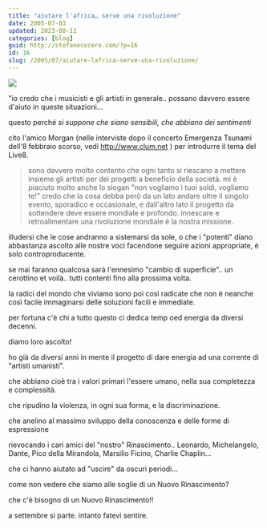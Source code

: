 ```yaml
---
title: "aiutare l'africa… serve una rivoluzione"
date: 2005-07-03
updated: 2023-08-11
categories: [blog]
guid: http://stefanocecere.com/?p=16
id: 16
slug: /2005/07/aiutare-lafrica-serve-una-rivoluzione/
---
```


<img src="http://www.liceoeleonora.com/filosofia/rinascimento/leonardo.jpg"/>

"io credo che i musicisti e gli artisti in generale.. possano davvero essere d'aiuto in queste situazioni…
  
questo perché _si suppone che siano sensibili, che abbiano dei sentimenti_

cito l'amico Morgan (nelle interviste dopo il concerto Emergenza Tsunami dell'8 febbraio scorso, vedi http://www.clum.net ) per introdurre il tema del Live8.

> sono davvero molto contento che ogni tanto si riescano a mettere insieme gli artisti per dei progetti a beneficio della società.
> mi è piaciuto molto anche lo slogan "non vogliamo i tuoi soldi, vogliamo te!"
> credo che la cosa debba però da un lato andare oltre il singolo evento, sporadico e occasionale, e dall'altro lato il progetto da sottendere deve essere mondiale e profondo.
> innescare e retroalimentare una rivoluzione mondiale è la nostra missione.

illudersi che le cose andranno a sistemarsi da sole, o che i "potenti" diano abbastanza ascolto alle nostre voci facendone seguire azioni appropriate, è solo controproducente.
  
se mai faranno qualcosa sarà l'ennesimo "cambio di superficie".. un cerottino et voilà.. tutti contenti fino alla prossima volta.

la radici del mondo che viviamo sono poi così radicate che non è neanche così facile immaginarsi delle soluzioni facili e immediate.

per fortuna c'è chi a tutto questo ci dedica temp oed energia da diversi decenni.
  
diamo loro ascolto!

ho già da diversi anni in mente il progetto di dare energia ad una corrente di "artisti umanisti".
  
che abbiano cioè tra i valori primari l'essere umano, nella sua completezza e complessità.
  
che ripudino la violenza, in ogni sua forma, e la discriminazione.
  
che anelino al massimo sviluppo della conoscenza e delle forme di espressione

rievocando i cari amici del "nostro" Rinascimento.. Leonardo, Michelangelo, Dante, Pico della Mirandola, Marsilio Ficino, Charlie Chaplin…
  
che ci hanno aiutato ad "uscire" da oscuri periodi…
  
come non vedere che siamo alle soglie di un Nuovo Rinascimento?
  
che c'è bisogno di un Nuovo Rinascimento!!

a settembre si parte. intanto fatevi sentire.
